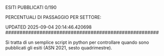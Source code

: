 ESITI PUBBLICATI 0/190 

PERCENTUALI DI PASSAGGIO PER SETTORE:

UPDATED 2025-09-04 20:14:46.420698
###################################################### 

Si tratta di un semplice script in python per controllare quando sono pubblicati gli esiti (ASN 2021, sesto quadrimestre).

